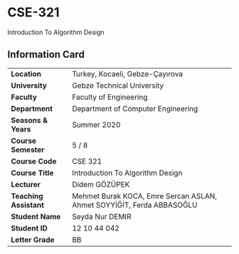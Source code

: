 # CSE-321
Introduction To Algorithm Design
## Information Card
| | |
| --- | --- |
| **Location** | Turkey, Kocaeli, Gebze-Çayırova |
| **University** | Gebze Technical University |
| **Faculty** | Faculty of Engineering |
| **Department** | Department of Computer Engineering |
| **Seasons & Years** | Summer 2020 |
| **Course Semester** | 5 / 8 |
| **Course Code** | CSE 321 |
| **Course Title** | Introduction To Algorithm Design |
| **Lecturer** | Didem GÖZÜPEK |
| **Teaching Assistant** | Mehmet Burak KOCA, Emre Sercan ASLAN, Ahmet SOYYİĞİT, Ferda ABBASOĞLU |
| **Student Name** | Seyda Nur DEMIR |
| **Student ID** | 12 10 44 042 |
| **Letter Grade** | BB |

